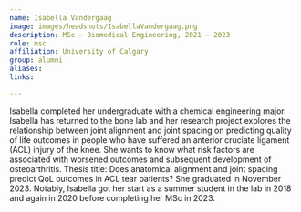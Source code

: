 ```yaml
---
name: Isabella Vandergaag
image: images/headshots/IsabellaVandergaag.png
description: MSc – Biomedical Engineering, 2021 – 2023
role: msc
affiliation: University of Calgary
group: alumni
aliases: 
links:

---
```


Isabella completed her undergraduate with a chemical engineering major. Isabella has returned to the bone lab 
and her research project explores the relationship between joint alignment and joint spacing on 
predicting quality of life outcomes in people who have suffered an anterior cruciate ligament (ACL) injury of the knee. 
She wants to know what risk factors are associated with worsened outcomes and subsequent development of osteoarthritis.
Thesis title: Does anatomical alignment and joint spacing predict QoL outcomes in ACL tear patients? She graduated in November 2023.
Notably, Isabella got her start as a summer student in the lab in 2018 and again in 2020 before completing her MSc in 2023.
